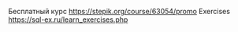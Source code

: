 Бесплатный курс https://stepik.org/course/63054/promo
Exercises https://sql-ex.ru/learn_exercises.php
